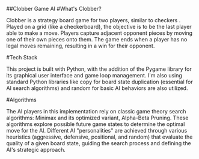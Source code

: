 ##Clobber Game AI
#What's Clobber?

Clobber is a strategy board game for two players, similar to checkers . 
Played on a grid (like a checkerboard), the objective is to be the last player able to make a move. 
Players capture adjacent opponent pieces by moving one of their own pieces onto them. 
The game ends when a player has no legal moves remaining, resulting in a win for their opponent.

#Tech Stack

This project is built with Python, with the addition of the Pygame library for its graphical user interface and game loop management.
I'm also using standard Python libraries like copy for board state duplication (essential for AI search algorithms) and random for basic AI behaviors are also utilized.

#Algorithms

The AI players in this implementation rely on classic game theory search algorithms: Minimax and its optimized variant, Alpha-Beta Pruning. 
These algorithms explore possible future game states to determine the optimal move for the AI. 
Different AI "personalities" are achieved through various heuristics (aggressive, defensive, positional, and random) 
that evaluate the quality of a given board state, guiding the search process and defining the AI's strategic approach.
